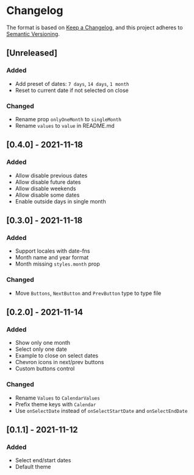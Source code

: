 # Changelog

The format is based on [Keep a Changelog](https://keepachangelog.com/en/1.0.0/),
and this project adheres to [Semantic Versioning](https://semver.org/spec/v2.0.0.html).

## [Unreleased]
### Added
- Add preset of dates: `7 days`, `14 days`, `1 month`
- Reset to current date if not selected on close

### Changed
- Rename prop `onlyOneMonth` to `singleMonth`
- Rename `values` to `value` in README.md

## [0.4.0] - 2021-11-18
### Added
- Allow disable previous dates
- Allow disable future dates
- Allow disable weekends
- Allow disable some dates
- Enable outside days in single month

## [0.3.0] - 2021-11-18
### Added
- Support locales with date-fns
- Month name and year format
- Month missing `styles.month` prop

### Changed
- Move `Buttons`, `NextButton` and `PrevButton` type to type file

## [0.2.0] - 2021-11-14
### Added
- Show only one month
- Select only one date
- Example to close on select dates
- Chevron icons in next/prev buttons
- Custom buttons control

### Changed
- Rename `Values` to `CalendarValues`
- Prefix theme keys with `Calendar`
- Use `onSelectDate` instead of `onSelectStartDate` and `onSelectEndDate`

## [0.1.1] - 2021-11-12
### Added
- Select end/start dates
- Default theme
